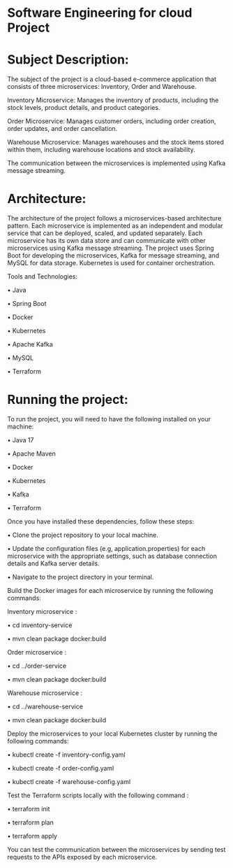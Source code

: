 # Software Engineering for cloud Project

# Subject Description:

The subject of the project is a cloud-based e-commerce application that consists of three microservices: Inventory, Order and Warehouse.

Inventory Microservice: Manages the inventory of products, including the stock levels, product details, and product categories.

Order Microservice: Manages customer orders, including order creation, order updates, and order cancellation.

Warehouse Microservice: Manages warehouses and the stock items stored within them, including warehouse locations and stock availability.

The communication between the microservices is implemented using Kafka message streaming.

# Architecture:

The architecture of the project follows a microservices-based architecture pattern. Each microservice is implemented as an independent and modular service that can be deployed, scaled, and updated separately. Each microservice has its own data store and can communicate with other microservices using Kafka message streaming.
The project uses Spring Boot for developing the microservices, Kafka for message streaming, and MySQL for data storage. Kubernetes is used for container orchestration.


Tools and Technologies:

• Java

•	Spring Boot

•	Docker

•	Kubernetes

•	Apache Kafka

•	MySQL

•	Terraform

# Running the project:

To run the project, you will need to have the following installed on your machine:

•	Java 17

•	Apache Maven

•	Docker

•	Kubernetes

•	Kafka

•	Terraform


Once you have installed these dependencies, follow these steps:

•	Clone the project repository to your local machine.

•	Update the configuration files (e.g, application.properties) for each microservice with the appropriate settings, such as database connection details and Kafka server details.

•	Navigate to the project directory in your terminal.


Build the Docker images for each microservice by running the following commands:

Inventory microservice :

•	cd inventory-service

•	mvn clean package docker:build


Order microservice :

•	cd ../order-service

•	mvn clean package docker:build


Warehouse microservice :

•	cd ../warehouse-service

•	mvn clean package docker:build


Deploy the microservices to your local Kubernetes cluster by running the following commands:

•	kubectl create -f inventory-config.yaml

•	kubectl create -f order-config.yaml

•	kubectl create -f warehouse-config.yaml


Test the Terraform scripts locally with  the following command :

•	terraform init

•	terraform plan

•	terraform apply


You can test the communication between the microservices by sending test requests to the APIs exposed by each microservice.
